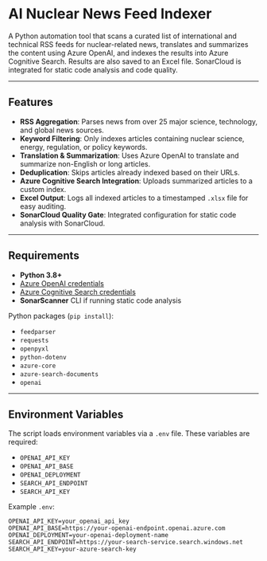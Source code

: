 # AI Nuclear News Feed Indexer

A Python automation tool that scans a curated list of international and technical RSS feeds for nuclear-related news, translates and summarizes the content using Azure OpenAI, and indexes the results into Azure Cognitive Search. Results are also saved to an Excel file. SonarCloud is integrated for static code analysis and code quality.

---

## Features

- **RSS Aggregation**: Parses news from over 25 major science, technology, and global news sources.
- **Keyword Filtering**: Only indexes articles containing nuclear science, energy, regulation, or policy keywords.
- **Translation & Summarization**: Uses Azure OpenAI to translate and summarize non-English or long articles.
- **Deduplication**: Skips articles already indexed based on their URLs.
- **Azure Cognitive Search Integration**: Uploads summarized articles to a custom index.
- **Excel Output**: Logs all indexed articles to a timestamped `.xlsx` file for easy auditing.
- **SonarCloud Quality Gate**: Integrated configuration for static code analysis with SonarCloud.

---

## Requirements

- **Python 3.8+**
- [Azure OpenAI credentials](https://learn.microsoft.com/en-us/azure/ai-services/openai/quickstart?tabs=command-line&pivots=programming-language-python)
- [Azure Cognitive Search credentials](https://learn.microsoft.com/en-us/azure/search/search-get-started-python)
- **SonarScanner** CLI if running static code analysis

Python packages (`pip install`):
- `feedparser`
- `requests`
- `openpyxl`
- `python-dotenv`
- `azure-core`
- `azure-search-documents`
- `openai`

---

## Environment Variables

The script loads environment variables via a `.env` file. These variables are required:

- `OPENAI_API_KEY`
- `OPENAI_API_BASE`
- `OPENAI_DEPLOYMENT`
- `SEARCH_API_ENDPOINT`
- `SEARCH_API_KEY`

Example `.env`:
```env
OPENAI_API_KEY=your_openai_api_key
OPENAI_API_BASE=https://your-openai-endpoint.openai.azure.com
OPENAI_DEPLOYMENT=your-openai-deployment-name
SEARCH_API_ENDPOINT=https://your-search-service.search.windows.net
SEARCH_API_KEY=your-azure-search-key
